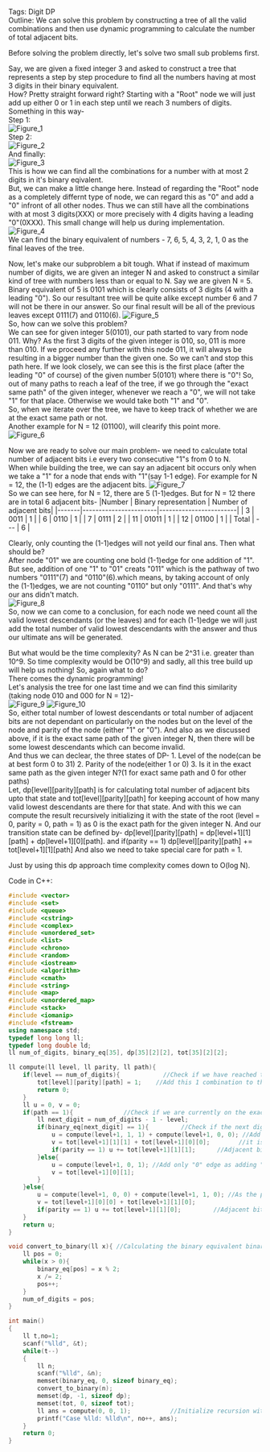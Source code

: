 Tags: Digit DP<br>
Outline: We can solve this problem by constructing a tree of all the valid combinations and then use dynamic programming to calculate the number of total adjacent bits.

Before solving the problem directly, let's solve two small sub problems first.<br>

Say, we are given a fixed integer 3 and asked to construct a tree that represents a step by step procedure to find all the numbers having at most 3 digits in their binary equivalent.<br>
How? Pretty straight forward right? Starting with a "Root" node we will just add up either 0 or 1 in each step until we reach 3 numbers of digits. Something in this way-<br>
Step 1:<br>
![Figure_1](img_1.png)<br>
Step 2:<br>
![Figure_2](img_2.png)<br>
And finally:<br>
![Figure_3](img_3.png)<br>
This is how we can find all the combinations for a number with at most 2 digits in it's binary eqivalent.<br>
But, we can make a little change here. Instead of regarding the "Root" node as a completely differnt type of node, we can regard this as "0" and add a "0" infront of all other nodes. Thus we can still have all the combinations with at most 3 digits(XXX) or more precisely with 4 digits having a leading "0"(0XXX). This small change will help us during implementation.<br>
![Figure_4](img_4.png)<br>
We can find the binary equivalent of numbers - 7, 6, 5, 4, 3, 2, 1, 0 as the final leaves of the tree.<br>

Now, let's make our subproblem a bit tough. What if instead of maximum number of digits, we are given an integer N and asked to construct a similar kind of tree with numbers less than or equal to N. Say we are given N = 5. Binary equivalent of 5 is 0101 which is clearly consists of 3 digits (4 with a leading "0"). So our resultant tree will be quite alike except number 6 and 7 will not be there in our answer. So our final result will be all of the previous leaves except 0111(7) and 0110(6).
![Figure_5](img_5.png)<br>
So, how can we solve this problem?<br>
We can see for given integer 5(0101), our path started to vary from node 011. Why? As the first 3 digits of the given integer is 010, so, 011 is more than 010. If we proceed any further with this node 011, it will always be resulting in a bigger number than the given one. So we can't and stop this path here. If we look closely, we can see this is the first place (after the leading "0" of course) of the given number 5(0101) where there is "0"! So, out of many paths to reach a leaf of the tree, if we go through the "exact same path" of the given integer, whenever we reach a "0", we will not take "1" for that place. Otherwise we would take both "1" and "0". <br>
So, when we iterate over the tree, we have to keep track of whether we are at the exact same path or not.<br>
Another example for N = 12 (01100), will clearify this point more.<br>
![Figure_6](img_6.png)<br>

Now we are ready to solve our main problem- we need to calculate total number of adjacent bits i.e every two consecutive "1"s from 0 to N.<br>
When while building the tree, we can say an adjacent bit occurs only when we take a "1" for a node that ends with "1"(say 1-1 edge). For example for N = 12, the (1-1) edges are the adjacent bits.
![Figure_7](img_7.png)<br>
So we can see here, for N = 12, there are 5 (1-1)edges. But for N = 12 there are in total 6 adjacent bits-
|Number | Binary representation | Number of adjacent bits|
|-------|-----------------------|------------------------|
|   3   |       0011            | 1                      |
|   6   |       0110            | 1                      |
|   7   |       0111            | 2                      |
|   11  |       01011           | 1                      |
|   12  |       01100           | 1                      |
| Total |        ---            | 6                      |

Clearly, only counting the (1-1)edges will not yeild our final ans. Then what should be?<br>
After node "01" we are counting one bold (1-1)edge for one addition of "1". But see, addition of one "1" to "01" creats "011" which is the pathway of two numbers "0111"(7) and "0110"(6).which means, by taking account of only the (1-1)edges, we are not counting "0110" but only "0111". And that's why our ans didn't match.<br>
![Figure_8](img_8.png)<br>
So, now we can come to a conclusion, for each node we need count all the valid lowest descendants (or the leaves) and for each (1-1)edge we will just add the total number of valid lowest descendants with the answer and thus our ultimate ans will be generated.<br>

But what would be the time complexity? As N can be 2^31 i.e. greater than 10^9. So time complexity would be O(10^9) and sadly, all this tree build up will help us nothing! So, again what to do?<br>
There comes the dynamic programming!<br>
Let's analysis the tree for one last time and we can find this similarity (taking node 010 and 000 for N = 12)- <br>
![Figure_9](img_9.png) ![Figure_10](img_10.png)<br>
So, either total number of lowest descendants or total number of adjacent bits are not dependant on particularly on the nodes but on the level of the node and parity of the node (either "1" or "0"). And also as we discussed above, if it is the exact same path of the given integer N, then there will be some lowest descendants which can become invalid.<br>
And thus we can declear, the three states of DP- 1. Level of the node(can be at best form 0 to 31) 2. Parity of the node(either 1 or 0) 3. Is it in the exact same path as the given integer N?(1 for exact same path and 0 for other paths)<br>
Let, dp[level][parity][path] is for calculating total number of adjacent bits upto that state and tot[level][parity][path] for keeping account of how many valid lowest descendants are there for that state. And with this we can compute the result recursively initializing it with the state of the root (level = 0, parity = 0, path = 1) as 0 is the exact path for the given integer N. And our transition state can be defined by-
dp[level][parity][path] = dp[level+1][1][path] + dp[level+1][0][path].
and if(parity == 1) dp[level][parity][path] += tot[level+1][1][path]
And also we need to take special care for path = 1.

Just by using this dp approach time complexity comes down to O(log N).

Code in C++:
```C++
#include <vector>
#include <set>
#include <queue>
#include <cstring>
#include <complex>
#include <unordered_set>
#include <list>
#include <chrono>
#include <random>
#include <iostream>
#include <algorithm>
#include <cmath>
#include <string>
#include <map>
#include <unordered_map>
#include <stack>
#include <iomanip>
#include <fstream>
using namespace std;
typedef long long ll;
typedef long double ld;
ll num_of_digits, binary_eq[35], dp[35][2][2], tot[35][2][2];

ll compute(ll level, ll parity, ll path){
    if(level == num_of_digits){            //Check if we have reached the end of a valid combination
        tot[level][parity][path] = 1;    //Add this 1 combination to the total number of combinations
        return 0;
    }
    ll u = 0, v = 0;
    if(path == 1){              //Check if we are currently on the exact same path as the binary equivalent
        ll next_digit = num_of_digits - 1 - level;
        if(binary_eq[next_digit] == 1){         //Check if the next digit of the binary representation is 1
            u = compute(level+1, 1, 1) + compute(level+1, 0, 0); //Add both "0" and "1" edge but when "0" is added,
            v = tot[level+1][1][1] + tot[level+1][0][0];        //it is no longer the exact same path, so path = 0
            if(parity == 1) u += tot[level+1][1][1];      //Adjacent bit is found
        }else{
            u = compute(level+1, 0, 1); //Add only "0" edge as adding "1" will make the number greater than N
            v = tot[level+1][0][1];
        }
    }else{
        u = compute(level+1, 0, 0) + compute(level+1, 1, 0); //As the path is "0" already, no matter what the parity is
        v = tot[level+1][0][0] + tot[level+1][1][0];
        if(parity == 1) u += tot[level+1][1][0];         //Adjacent bit is found
    }
    return u;
}

void convert_to_binary(ll x){ //Calculating the binary equivalent binary_eq
    ll pos = 0;
    while(x > 0){
        binary_eq[pos] = x % 2;
        x /= 2;
        pos++;
    }
    num_of_digits = pos;
}

int main()
{
    ll t,no=1;
    scanf("%lld", &t);
    while(t--)
    {
        ll n;
        scanf("%lld", &n);
        memset(binary_eq, 0, sizeof binary_eq);
        convert_to_binary(n);
        memset(dp, -1, sizeof dp);
        memset(tot, 0, sizeof tot);
        ll ans = compute(0, 0, 1);           //Initialize recursion with level = 0, parity = 0, path = 1
        printf("Case %lld: %lld\n", no++, ans);
    }
    return 0;
}
```
